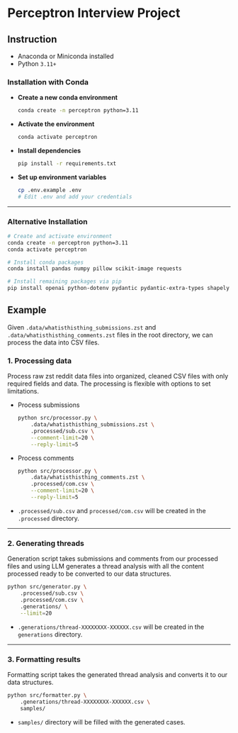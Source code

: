 # Perceptron Interview Project

## Instruction

- Anaconda or Miniconda installed
- Python `3.11+`

### Installation with Conda

- **Create a new conda environment**

    ```bash
    conda create -n perceptron python=3.11
    ```

- **Activate the environment**

    ```bash
    conda activate perceptron
    ```

- **Install dependencies**

    ```bash
    pip install -r requirements.txt
    ```

- **Set up environment variables**

    ```bash
    cp .env.example .env
    # Edit .env and add your credentials
    ```

---

### Alternative Installation

```bash
# Create and activate environment
conda create -n perceptron python=3.11
conda activate perceptron

# Install conda packages
conda install pandas numpy pillow scikit-image requests

# Install remaining packages via pip
pip install openai python-dotenv pydantic pydantic-extra-types shapely zstandard
```

## Example

Given `.data/whatisthisthing_submissions.zst` and `.data/whatisthisthing_comments.zst` files in the root directory, we can process the data into CSV files.

### 1. **Processing data**

Process raw zst reddit data files into organized, cleaned CSV files with only required fields and data. The processing is flexible with options to set limitations.

- Process submissions

    ```bash
    python src/processor.py \
        .data/whatisthisthing_submissions.zst \
        .processed/sub.csv \
        --comment-limit=20 \
        --reply-limit=5
    ```

- Process comments

    ```bash
    python src/processor.py \
        .data/whatisthisthing_comments.zst \
        .processed/com.csv \
        --comment-limit=20 \
        --reply-limit=5
    ```

- `.processed/sub.csv` and `processed/com.csv` will be created in the `.processed` directory.

---

### 2. **Generating threads**

Generation script takes submissions and comments from our processed files and using LLM generates a thread analysis with all the content processed ready to be converted to our data structures.

```bash
python src/generator.py \
    .processed/sub.csv \
    .processed/com.csv \
    .generations/ \
    --limit=20
```

- `.generations/thread-XXXXXXXX-XXXXXX.csv` will be created in the `generations` directory.

---

### 3. **Formatting results**

Formatting script takes the generated thread analysis and converts it to our data structures.

```bash
python src/formatter.py \
    .generations/thread-XXXXXXXX-XXXXXX.csv \
    samples/
```

- `samples/` directory will be filled with the generated cases.
